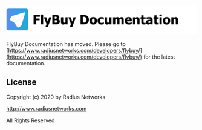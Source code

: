 ![FlyBuy Documentation](readme.png)

FlyBuy Documentation has moved. Please go to [https://www.radiusnetworks.com/developers/flybuy/](https://www.radiusnetworks.com/developers/flybuy/) for the latest documentation.

## License

Copyright (c) 2020 by Radius Networks

http://www.radiusnetworks.com

All Rights Reserved
